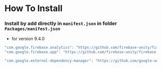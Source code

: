 # How To Install

### Install by add directly in `manifest.json` in folder `Packages/manifest.json`

+ for version 9.4.0
```csharp
"com.google.firebase.analytics": "https://github.com/firebase-unity/firebase-analytics.git?path=Assets/_Root#9.4.0",
"com.google.firebase.app": "https://github.com/firebase-unity/firebase-app.git?path=Assets/_Root#9.4.0",

"com.google.external-dependency-manager": "https://github.com/google-unity/external-dependency-manager.git?path=Assets/_Root#1.2.172",
```
